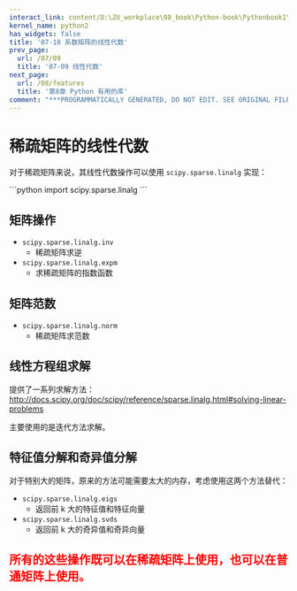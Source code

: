 ```yaml
---
interact_link: content/D:\ZU_workplace\08_book\Python-book\Pythonbook1\content\07/10.ipynb
kernel_name: python2
has_widgets: false
title: '07-10 系数矩阵的线性代数'
prev_page:
  url: /07/09
  title: '07-09 线性代数'
next_page:
  url: /08/features
  title: '第8章 Python 有用的库'
comment: "***PROGRAMMATICALLY GENERATED, DO NOT EDIT. SEE ORIGINAL FILES IN /content***"
---
```


# 稀疏矩阵的线性代数

对于稀疏矩阵来说，其线性代数操作可以使用 `scipy.sparse.linalg` 实现：

<div markdown="1" class="cell code_cell">
<div class="input_area" markdown="1">
```python
import scipy.sparse.linalg
```
</div>

</div>

## 矩阵操作

- `scipy.sparse.linalg.inv`
    - 稀疏矩阵求逆
- `scipy.sparse.linalg.expm`
    - 求稀疏矩阵的指数函数

## 矩阵范数

- `scipy.sparse.linalg.norm`
    - 稀疏矩阵求范数

## 线性方程组求解

提供了一系列求解方法：
http://docs.scipy.org/doc/scipy/reference/sparse.linalg.html#solving-linear-problems

主要使用的是迭代方法求解。

## 特征值分解和奇异值分解

对于特别大的矩阵，原来的方法可能需要太大的内存，考虑使用这两个方法替代：

- `scipy.sparse.linalg.eigs`
    - 返回前 k 大的特征值和特征向量
- `scipy.sparse.linalg.svds`
    - 返回前 k 大的奇异值和奇异向量

## <font color="red">所有的这些操作既可以在稀疏矩阵上使用，也可以在普通矩阵上使用。</font>
